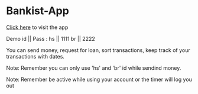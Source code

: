 # Bankist-App

[Click here](https://singular-malasada-697abd.netlify.app/) to visit the app

Demo id || Pass :
     hs || 1111
     br || 2222
     
You can send money, request for loan, sort transactions, keep track of your transactions with dates.

Note: Remember you can only use 'hs' and 'br' id while sendind money.

Note: Remember be active while using your account or the timer will log you out
